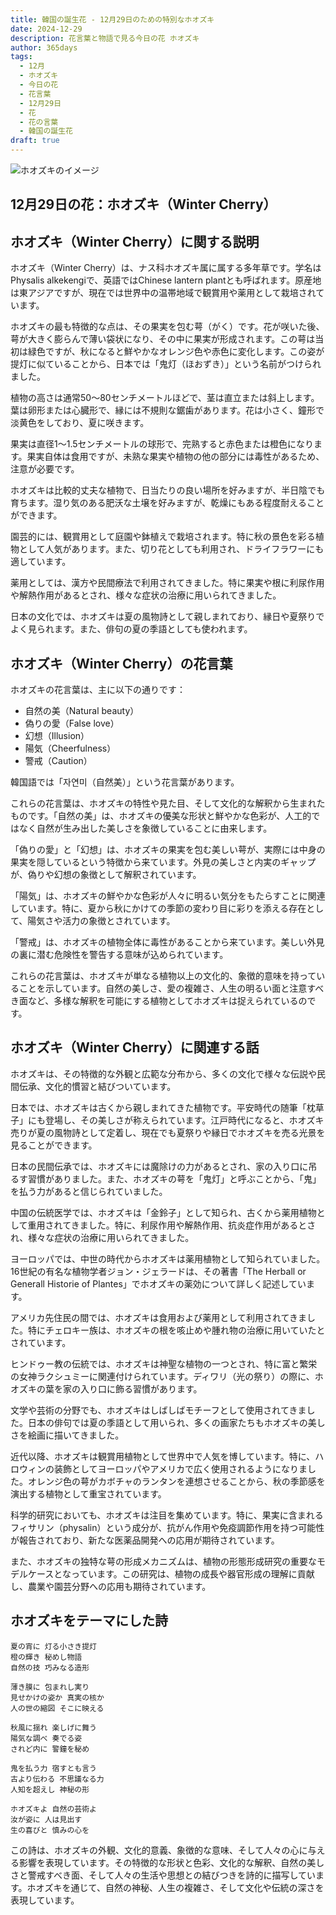 ```yaml
---
title: 韓国の誕生花 - 12月29日のための特別なホオズキ
date: 2024-12-29
description: 花言葉と物語で見る今日の花 ホオズキ
author: 365days
tags:
  - 12月
  - ホオズキ
  - 今日の花
  - 花言葉
  - 12月29日
  - 花
  - 花の言葉
  - 韓国の誕生花
draft: true
---
```



![ホオズキのイメージ](#center)


## 12月29日の花：ホオズキ（Winter Cherry）

## ホオズキ（Winter Cherry）に関する説明

ホオズキ（Winter Cherry）は、ナス科ホオズキ属に属する多年草です。学名はPhysalis alkekengiで、英語ではChinese lantern plantとも呼ばれます。原産地は東アジアですが、現在では世界中の温帯地域で観賞用や薬用として栽培されています。

ホオズキの最も特徴的な点は、その果実を包む萼（がく）です。花が咲いた後、萼が大きく膨らんで薄い袋状になり、その中に果実が形成されます。この萼は当初は緑色ですが、秋になると鮮やかなオレンジ色や赤色に変化します。この姿が提灯に似ていることから、日本では「鬼灯（ほおずき）」という名前がつけられました。

植物の高さは通常50〜80センチメートルほどで、茎は直立または斜上します。葉は卵形または心臓形で、縁には不規則な鋸歯があります。花は小さく、鐘形で淡黄色をしており、夏に咲きます。

果実は直径1〜1.5センチメートルの球形で、完熟すると赤色または橙色になります。果実自体は食用ですが、未熟な果実や植物の他の部分には毒性があるため、注意が必要です。

ホオズキは比較的丈夫な植物で、日当たりの良い場所を好みますが、半日陰でも育ちます。湿り気のある肥沃な土壌を好みますが、乾燥にもある程度耐えることができます。

園芸的には、観賞用として庭園や鉢植えで栽培されます。特に秋の景色を彩る植物として人気があります。また、切り花としても利用され、ドライフラワーにも適しています。

薬用としては、漢方や民間療法で利用されてきました。特に果実や根に利尿作用や解熱作用があるとされ、様々な症状の治療に用いられてきました。

日本の文化では、ホオズキは夏の風物詩として親しまれており、縁日や夏祭りでよく見られます。また、俳句の夏の季語としても使われます。

## ホオズキ（Winter Cherry）の花言葉

ホオズキの花言葉は、主に以下の通りです：

- 自然の美（Natural beauty）
- 偽りの愛（False love）
- 幻想（Illusion）
- 陽気（Cheerfulness）
- 警戒（Caution）

韓国語では「자연미（自然美）」という花言葉があります。

これらの花言葉は、ホオズキの特性や見た目、そして文化的な解釈から生まれたものです。「自然の美」は、ホオズキの優美な形状と鮮やかな色彩が、人工的ではなく自然が生み出した美しさを象徴していることに由来します。

「偽りの愛」と「幻想」は、ホオズキの果実を包む美しい萼が、実際には中身の果実を隠しているという特徴から来ています。外見の美しさと内実のギャップが、偽りや幻想の象徴として解釈されています。

「陽気」は、ホオズキの鮮やかな色彩が人々に明るい気分をもたらすことに関連しています。特に、夏から秋にかけての季節の変わり目に彩りを添える存在として、陽気さや活力の象徴とされています。

「警戒」は、ホオズキの植物全体に毒性があることから来ています。美しい外見の裏に潜む危険性を警告する意味が込められています。

これらの花言葉は、ホオズキが単なる植物以上の文化的、象徴的意味を持っていることを示しています。自然の美しさ、愛の複雑さ、人生の明るい面と注意すべき面など、多様な解釈を可能にする植物としてホオズキは捉えられているのです。

## ホオズキ（Winter Cherry）に関連する話

ホオズキは、その特徴的な外観と広範な分布から、多くの文化で様々な伝説や民間伝承、文化的慣習と結びついています。

日本では、ホオズキは古くから親しまれてきた植物です。平安時代の随筆「枕草子」にも登場し、その美しさが称えられています。江戸時代になると、ホオズキ売りが夏の風物詩として定着し、現在でも夏祭りや縁日でホオズキを売る光景を見ることができます。

日本の民間伝承では、ホオズキには魔除けの力があるとされ、家の入り口に吊るす習慣がありました。また、ホオズキの萼を「鬼灯」と呼ぶことから、「鬼」を払う力があると信じられていました。

中国の伝統医学では、ホオズキは「金鈴子」として知られ、古くから薬用植物として重用されてきました。特に、利尿作用や解熱作用、抗炎症作用があるとされ、様々な症状の治療に用いられてきました。

ヨーロッパでは、中世の時代からホオズキは薬用植物として知られていました。16世紀の有名な植物学者ジョン・ジェラードは、その著書「The Herball or Generall Historie of Plantes」でホオズキの薬効について詳しく記述しています。

アメリカ先住民の間では、ホオズキは食用および薬用として利用されてきました。特にチェロキー族は、ホオズキの根を咳止めや腫れ物の治療に用いていたとされています。

ヒンドゥー教の伝統では、ホオズキは神聖な植物の一つとされ、特に富と繁栄の女神ラクシュミーに関連付けられています。ディワリ（光の祭り）の際に、ホオズキの葉を家の入り口に飾る習慣があります。

文学や芸術の分野でも、ホオズキはしばしばモチーフとして使用されてきました。日本の俳句では夏の季語として用いられ、多くの画家たちもホオズキの美しさを絵画に描いてきました。

近代以降、ホオズキは観賞用植物として世界中で人気を博しています。特に、ハロウィンの装飾としてヨーロッパやアメリカで広く使用されるようになりました。オレンジ色の萼がカボチャのランタンを連想させることから、秋の季節感を演出する植物として重宝されています。

科学的研究においても、ホオズキは注目を集めています。特に、果実に含まれるフィサリン（physalin）という成分が、抗がん作用や免疫調節作用を持つ可能性が報告されており、新たな医薬品開発への応用が期待されています。

また、ホオズキの独特な萼の形成メカニズムは、植物の形態形成研究の重要なモデルケースとなっています。この研究は、植物の成長や器官形成の理解に貢献し、農業や園芸分野への応用も期待されています。

## ホオズキをテーマにした詩

    夏の宵に 灯る小さき提灯
    橙の輝き 秘めし物語
    自然の技 巧みなる造形

    薄き膜に 包まれし実り
    見せかけの姿か 真実の核か
    人の世の縮図 そこに映える

    秋風に揺れ 楽しげに舞う
    陽気な調べ 奏でる姿
    されど内に 警鐘を秘め

    鬼を払う力 宿すとも言う
    古より伝わる 不思議なる力
    人知を超えし 神秘の形

    ホオズキよ 自然の芸術よ
    汝が姿に 人は見出す
    生の喜びと 慎みの心を

この詩は、ホオズキの外観、文化的意義、象徴的な意味、そして人々の心に与える影響を表現しています。その特徴的な形状と色彩、文化的な解釈、自然の美しさと警戒すべき面、そして人々の生活や思想との結びつきを詩的に描写しています。ホオズキを通じて、自然の神秘、人生の複雑さ、そして文化や伝統の深さを表現しています。